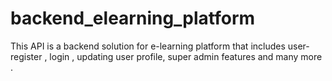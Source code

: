 # backend_elearning_platform
This API is a backend solution for e-learning platform that includes  user-register , login , updating user profile, super admin features and many more .
